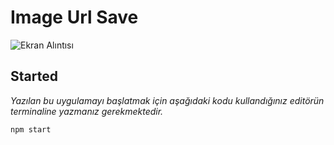 # Image Url Save
![Ekran Alıntısı](https://user-images.githubusercontent.com/34186839/127487860-ac51204d-61b9-4b64-850a-29805c400bd8.JPG)
## Started
*Yazılan bu uygulamayı başlatmak için aşağıdaki kodu kullandığınız editörün terminaline yazmanız gerekmektedir.*
```
npm start
```
